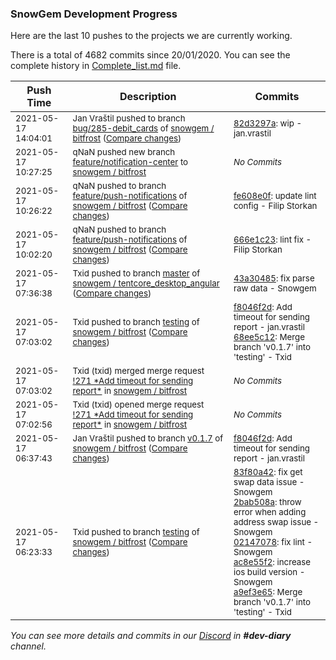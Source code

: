 
### SnowGem Development Progress

Here are the last 10 pushes to the projects we are currently working.

There is a total of 4682 commits since 20/01/2020. You can see the complete history in
 [Complete_list.md](Complete_list.md) file.

| Push Time | Description | Commits |
| --- | --- | --- |
| <sub>2021-05-17 14:04:01</sub> | <sub>Jan Vraštil pushed to branch [bug/285\-debit\_cards](https://gitlab.com/snowgem/bitfrost/commits/bug/285-debit_cards) of [snowgem / bitfrost](https://gitlab.com/snowgem/bitfrost) ([Compare changes](https://gitlab.com/snowgem/bitfrost/compare/73eb11bf83a67df77c74c0c8a37416e87fcfbce2...82d3297a4576d2218fb840615d649c3184d5fc13))</sub> | <sub>[82d3297a](https://gitlab.com/snowgem/bitfrost/-/commit/82d3297a4576d2218fb840615d649c3184d5fc13): wip - jan.vrastil</sub> |
| <sub>2021-05-17 10:27:25</sub> | <sub>qNaN pushed new branch [feature/notification\-center](https://gitlab.com/snowgem/bitfrost/commits/feature/notification-center) to [snowgem / bitfrost](https://gitlab.com/snowgem/bitfrost)</sub> | <sub>_No Commits_</sub> |
| <sub>2021-05-17 10:26:22</sub> | <sub>qNaN pushed to branch [feature/push\-notifications](https://gitlab.com/snowgem/bitfrost/commits/feature/push-notifications) of [snowgem / bitfrost](https://gitlab.com/snowgem/bitfrost) ([Compare changes](https://gitlab.com/snowgem/bitfrost/compare/666e1c2353715913638864d6381d6d8725dc01f6...fe608e0fca6de34fdd05f67c9c00cd1e3d36f022))</sub> | <sub>[fe608e0f](https://gitlab.com/snowgem/bitfrost/-/commit/fe608e0fca6de34fdd05f67c9c00cd1e3d36f022): update lint config - Filip Storkan</sub> |
| <sub>2021-05-17 10:02:20</sub> | <sub>qNaN pushed to branch [feature/push\-notifications](https://gitlab.com/snowgem/bitfrost/commits/feature/push-notifications) of [snowgem / bitfrost](https://gitlab.com/snowgem/bitfrost) ([Compare changes](https://gitlab.com/snowgem/bitfrost/compare/0e957411a41bf1a454d59e25abf015f98d78a38d...666e1c2353715913638864d6381d6d8725dc01f6))</sub> | <sub>[666e1c23](https://gitlab.com/snowgem/bitfrost/-/commit/666e1c2353715913638864d6381d6d8725dc01f6): lint fix - Filip Storkan</sub> |
| <sub>2021-05-17 07:36:38</sub> | <sub>Txid pushed to branch [master](https://gitlab.com/snowgem/tentcore_desktop_angular/commits/master) of [snowgem / tentcore\_desktop\_angular](https://gitlab.com/snowgem/tentcore_desktop_angular) ([Compare changes](https://gitlab.com/snowgem/tentcore_desktop_angular/compare/9f7f390129018db64496a440990e5376cc367181...43a30485d71431d3aa16bb6114e3536a83ae9dca))</sub> | <sub>[43a30485](https://gitlab.com/snowgem/tentcore_desktop_angular/-/commit/43a30485d71431d3aa16bb6114e3536a83ae9dca): fix parse raw data - Snowgem</sub> |
| <sub>2021-05-17 07:03:02</sub> | <sub>Txid pushed to branch [testing](https://gitlab.com/snowgem/bitfrost/commits/testing) of [snowgem / bitfrost](https://gitlab.com/snowgem/bitfrost) ([Compare changes](https://gitlab.com/snowgem/bitfrost/compare/a9ef3e65bba4ca28ebda72113302edc813d7221f...68ee5c12429674be8d9ea1caac41a0207c4a83b9))</sub> | <sub>[f8046f2d](https://gitlab.com/snowgem/bitfrost/-/commit/f8046f2dcb65df5699dbc91b8a9c49794c51eac8): Add timeout for sending report - jan.vrastil<br>[68ee5c12](https://gitlab.com/snowgem/bitfrost/-/commit/68ee5c12429674be8d9ea1caac41a0207c4a83b9): Merge branch 'v0.1.7' into 'testing' - Txid</sub> |
| <sub>2021-05-17 07:03:02</sub> | <sub>Txid (txid) merged merge request [\!271 \*Add timeout for sending report\*](https://gitlab.com/snowgem/bitfrost/-/merge_requests/271) in [snowgem / bitfrost](https://gitlab.com/snowgem/bitfrost)</sub> | <sub>_No Commits_</sub> |
| <sub>2021-05-17 07:02:56</sub> | <sub>Txid (txid) opened merge request [\!271 \*Add timeout for sending report\*](https://gitlab.com/snowgem/bitfrost/-/merge_requests/271) in [snowgem / bitfrost](https://gitlab.com/snowgem/bitfrost)</sub> | <sub>_No Commits_</sub> |
| <sub>2021-05-17 06:37:43</sub> | <sub>Jan Vraštil pushed to branch [v0\.1\.7](https://gitlab.com/snowgem/bitfrost/commits/v0.1.7) of [snowgem / bitfrost](https://gitlab.com/snowgem/bitfrost) ([Compare changes](https://gitlab.com/snowgem/bitfrost/compare/ac8e55f22b7e29f54d109264ce518491ed233b78...f8046f2dcb65df5699dbc91b8a9c49794c51eac8))</sub> | <sub>[f8046f2d](https://gitlab.com/snowgem/bitfrost/-/commit/f8046f2dcb65df5699dbc91b8a9c49794c51eac8): Add timeout for sending report - jan.vrastil</sub> |
| <sub>2021-05-17 06:23:33</sub> | <sub>Txid pushed to branch [testing](https://gitlab.com/snowgem/bitfrost/commits/testing) of [snowgem / bitfrost](https://gitlab.com/snowgem/bitfrost) ([Compare changes](https://gitlab.com/snowgem/bitfrost/compare/342bf326282a5919db3dff5621871425a63491f8...a9ef3e65bba4ca28ebda72113302edc813d7221f))</sub> | <sub>[83f80a42](https://gitlab.com/snowgem/bitfrost/-/commit/83f80a42c2031e2f2487d620383e972e3996f72a): fix get swap data issue - Snowgem<br>[2bab508a](https://gitlab.com/snowgem/bitfrost/-/commit/2bab508a35ade85f9e8d8919b244861466e5de0f): throw error when adding address swap issue - Snowgem<br>[02147078](https://gitlab.com/snowgem/bitfrost/-/commit/0214707881b5de79bd73b2bb848da1dd146bcfbc): fix lint - Snowgem<br>[ac8e55f2](https://gitlab.com/snowgem/bitfrost/-/commit/ac8e55f22b7e29f54d109264ce518491ed233b78): increase ios build version - Snowgem<br>[a9ef3e65](https://gitlab.com/snowgem/bitfrost/-/commit/a9ef3e65bba4ca28ebda72113302edc813d7221f): Merge branch 'v0.1.7' into 'testing' - Txid</sub> |

_You can see more details and commits in our [Discord](https://discord.gg/zumGnbg) in **#dev-diary** channel._
